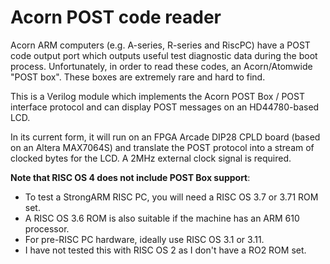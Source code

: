 # Acorn POST code reader

Acorn ARM computers (e.g. A-series, R-series and RiscPC) have a POST code output port which outputs useful test diagnostic data during the boot process. Unfortunately, in order to read these codes, an Acorn/Atomwide "POST box". These boxes are extremely rare and hard to find.

This is a Verilog module which implements the Acorn POST Box / POST interface protocol and can display POST messages on an HD44780-based LCD.

In its current form, it will run on an FPGA Arcade DIP28 CPLD board (based on an Altera MAX7064S) and translate the POST protocol into a stream of clocked bytes for the LCD. A 2MHz external clock signal is required.

**Note that RISC OS 4 does not include POST Box support**:

  * To test a StrongARM RISC PC, you will need a RISC OS 3.7 or 3.71 ROM set.
  * A RISC OS 3.6 ROM is also suitable if the machine has an ARM 610 processor.
  * For pre-RISC PC hardware, ideally use RISC OS 3.1 or 3.11.
  * I have not tested this with RISC OS 2 as I don't have a RO2 ROM set.
